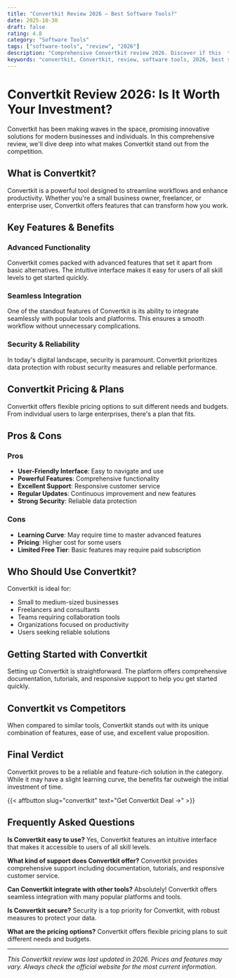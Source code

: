 ```yaml
---
title: "Convertkit Review 2026 – Best Software Tools?"
date: 2025-10-30
draft: false
rating: 4.8
category: "Software Tools"
tags: ["software-tools", "review", "2026"]
description: "Comprehensive Convertkit review 2026. Discover if this  tool is the best choice for your needs."
keywords: "convertkit, Convertkit, review, software tools, 2026, best software tools"
---
```


# Convertkit Review 2026: Is It Worth Your Investment?

Convertkit has been making waves in the  space, promising innovative solutions for modern businesses and individuals. In this comprehensive review, we'll dive deep into what makes Convertkit stand out from the competition.

## What is Convertkit?

Convertkit is a powerful  tool designed to streamline workflows and enhance productivity. Whether you're a small business owner, freelancer, or enterprise user, Convertkit offers features that can transform how you work.

## Key Features & Benefits

### Advanced Functionality
Convertkit comes packed with advanced features that set it apart from basic alternatives. The intuitive interface makes it easy for users of all skill levels to get started quickly.

### Seamless Integration
One of the standout features of Convertkit is its ability to integrate seamlessly with popular tools and platforms. This ensures a smooth workflow without unnecessary complications.

### Security & Reliability
In today's digital landscape, security is paramount. Convertkit prioritizes data protection with robust security measures and reliable performance.

## Convertkit Pricing & Plans

Convertkit offers flexible pricing options to suit different needs and budgets. From individual users to large enterprises, there's a plan that fits.

## Pros & Cons

### Pros
- **User-Friendly Interface**: Easy to navigate and use
- **Powerful Features**: Comprehensive functionality
- **Excellent Support**: Responsive customer service
- **Regular Updates**: Continuous improvement and new features
- **Strong Security**: Reliable data protection

### Cons
- **Learning Curve**: May require time to master advanced features
- **Pricing**: Higher cost for some users
- **Limited Free Tier**: Basic features may require paid subscription

## Who Should Use Convertkit?

Convertkit is ideal for:
- Small to medium-sized businesses
- Freelancers and consultants
- Teams requiring collaboration tools
- Organizations focused on productivity
- Users seeking reliable  solutions

## Getting Started with Convertkit

Setting up Convertkit is straightforward. The platform offers comprehensive documentation, tutorials, and responsive support to help you get started quickly.

## Convertkit vs Competitors

When compared to similar tools, Convertkit stands out with its unique combination of features, ease of use, and excellent value proposition.

## Final Verdict

Convertkit proves to be a reliable and feature-rich solution in the  category. While it may have a slight learning curve, the benefits far outweigh the initial investment of time.

{{< affbutton slug="convertkit" text="Get Convertkit Deal →" >}}

## Frequently Asked Questions

**Is Convertkit easy to use?**
Yes, Convertkit features an intuitive interface that makes it accessible to users of all skill levels.

**What kind of support does Convertkit offer?**
Convertkit provides comprehensive support including documentation, tutorials, and responsive customer service.

**Can Convertkit integrate with other tools?**
Absolutely! Convertkit offers seamless integration with many popular platforms and tools.

**Is Convertkit secure?**
Security is a top priority for Convertkit, with robust measures to protect your data.

**What are the pricing options?**
Convertkit offers flexible pricing plans to suit different needs and budgets.

---

*This Convertkit review was last updated in 2026. Prices and features may vary. Always check the official website for the most current information.*
